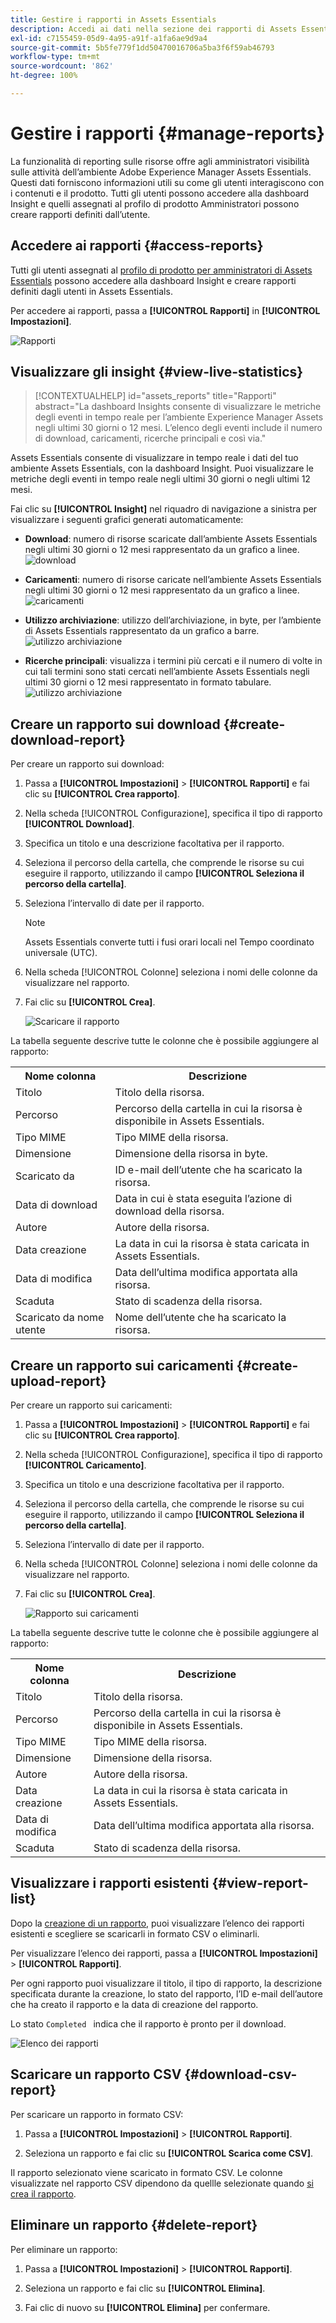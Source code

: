 ```yaml
---
title: Gestire i rapporti in Assets Essentials
description: Accedi ai dati nella sezione dei rapporti di Assets Essentials per valutare l’utilizzo di prodotti e funzionalità e ottenere informazioni approfondite sulle metriche di successo chiave.
exl-id: c7155459-05d9-4a95-a91f-a1fa6ae9d9a4
source-git-commit: 5b5fe779f1dd50470016706a5ba3f6f59ab46793
workflow-type: tm+mt
source-wordcount: '862'
ht-degree: 100%

---
```


# Gestire i rapporti {#manage-reports}

La funzionalità di reporting sulle risorse offre agli amministratori visibilità sulle attività dell’ambiente Adobe Experience Manager Assets Essentials. Questi dati forniscono informazioni utili su come gli utenti interagiscono con i contenuti e il prodotto. Tutti gli utenti possono accedere alla dashboard Insight e quelli assegnati al profilo di prodotto Amministratori possono creare rapporti definiti dall’utente.

## Accedere ai rapporti {#access-reports}

Tutti gli utenti assegnati al [profilo di prodotto per amministratori di Assets Essentials](deploy-administer.md) possono accedere alla dashboard Insight e creare rapporti definiti dagli utenti in Assets Essentials.

Per accedere ai rapporti, passa a **[!UICONTROL Rapporti]** in **[!UICONTROL Impostazioni]**.

![Rapporti](assets/reports.png)
<!--
In the **[!UICONTROL Reports]** screen, various components are shown in the tabular format which includes the following:

* **Title**: Title of the report
* **Type**: Determines whether the report is uploaded or downloaded to the repository
* **Description**: Provide details of the report that was given during uploading/downloading the report
* **Status**: Determines whether the report is completed, under progress, or deleted.
* **Author**: Provides email of the author who has uploaded/downloaded the report.
* **Created**: Gives information of the date when the report was generated.
-->

## Visualizzare gli insight {#view-live-statistics}

>[!CONTEXTUALHELP]
>id="assets_reports"
>title="Rapporti"
>abstract="La dashboard Insights consente di visualizzare le metriche degli eventi in tempo reale per l’ambiente Experience Manager Assets negli ultimi 30 giorni o 12 mesi. L’elenco degli eventi include il numero di download, caricamenti, ricerche principali e così via."

Assets Essentials consente di visualizzare in tempo reale i dati del tuo ambiente Assets Essentials, con la dashboard Insight. Puoi visualizzare le metriche degli eventi in tempo reale negli ultimi 30 giorni o negli ultimi 12 mesi.

<!--![Toolbar options when you select an asset](assets/assets-essentials-live-statistics.png)-->

Fai clic su **[!UICONTROL Insight]** nel riquadro di navigazione a sinistra per visualizzare i seguenti grafici generati automaticamente:

* **Download**: numero di risorse scaricate dall’ambiente Assets Essentials negli ultimi 30 giorni o 12 mesi rappresentato da un grafico a linee.
  ![download](/help/using/assets/insights-downloads2341.svg)

* **Caricamenti**: numero di risorse caricate nell’ambiente Assets Essentials negli ultimi 30 giorni o 12 mesi rappresentato da un grafico a linee.
  ![caricamenti](/help/using/assets/insights-uplods2.svg)

<!--* **Asset Count by Size**: The division of count of assets based on their range of various sizes from 0 MB to 100 GB.-->

* **Utilizzo archiviazione**: utilizzo dell’archiviazione, in byte, per l’ambiente di Assets Essentials rappresentato da un grafico a barre.
  ![utilizzo archiviazione](/help/using/assets/insights-storage-usage1.svg)
  <!--* **Delivery**: The graph depicts the count of assets as the delivery dates.-->

<!--* **Asset Count by Asset Type**: Represents count of various MIME types of the available assets. For example, application/zip, image/png, video/mp4, application/postscripte.-->

* **Ricerche principali**: visualizza i termini più cercati e il numero di volte in cui tali termini sono stati cercati nell’ambiente Assets Essentials negli ultimi 30 giorni o 12 mesi rappresentato in formato tabulare.
  ![utilizzo archiviazione](/help/using/assets/insights-top-search.svg)

  <!--
   ![Insights](assets/insights1.png)
   ![Insights](assets/insights2.png)
   -->

## Creare un rapporto sui download {#create-download-report}

Per creare un rapporto sui download:

1. Passa a **[!UICONTROL Impostazioni]** > **[!UICONTROL Rapporti]** e fai clic su **[!UICONTROL Crea rapporto]**.

1. Nella scheda [!UICONTROL Configurazione], specifica il tipo di rapporto **[!UICONTROL Download]**.

1. Specifica un titolo e una descrizione facoltativa per il rapporto.

1. Seleziona il percorso della cartella, che comprende le risorse su cui eseguire il rapporto, utilizzando il campo **[!UICONTROL Seleziona il percorso della cartella]**.

1. Seleziona l’intervallo di date per il rapporto.

   >[!NOTE]
   >
   > Assets Essentials converte tutti i fusi orari locali nel Tempo coordinato universale (UTC).

1. Nella scheda [!UICONTROL Colonne] seleziona i nomi delle colonne da visualizzare nel rapporto.

1. Fai clic su **[!UICONTROL Crea]**.

   ![Scaricare il rapporto](assets/download-reports-config.png)

La tabella seguente descrive tutte le colonne che è possibile aggiungere al rapporto:

<table>
    <tbody>
     <tr>
      <th><strong>Nome colonna</strong></th>
      <th><strong>Descrizione</strong></th>
     </tr>
     <tr>
      <td>Titolo</td>
      <td>Titolo della risorsa.</td>
     </tr>
     <tr>
      <td>Percorso </td>
      <td>Percorso della cartella in cui la risorsa è disponibile in Assets Essentials.</td>
     </tr>
     <tr>
      <td>Tipo MIME</td>
      <td>Tipo MIME della risorsa.</td>
     </tr>
     <tr>
      <td>Dimensione</td>
      <td>Dimensione della risorsa in byte.</td>
     </tr>
     <tr>
      <td>Scaricato da</td>
      <td>ID e-mail dell’utente che ha scaricato la risorsa.</td>
     </tr>
     <tr>
      <td>Data di download</td>
      <td>Data in cui è stata eseguita l’azione di download della risorsa.</td>
     </tr>
     <tr>
      <td>Autore</td>
      <td>Autore della risorsa.</td>
     </tr>
     <tr>
      <td>Data creazione</td>
      <td>La data in cui la risorsa è stata caricata in Assets Essentials.</td>
     </tr>
     <tr>
      <td>Data di modifica</td>
      <td>Data dell’ultima modifica apportata alla risorsa.</td>
     </tr>
     <tr>
      <td>Scaduta</td>
      <td>Stato di scadenza della risorsa.</td>
     </tr>
     <tr>
      <td>Scaricato da nome utente</td>
      <td>Nome dell’utente che ha scaricato la risorsa.</td>
     </tr>           
    </tbody>
   </table>

## Creare un rapporto sui caricamenti {#create-upload-report}

Per creare un rapporto sui caricamenti:

1. Passa a **[!UICONTROL Impostazioni]** > **[!UICONTROL Rapporti]** e fai clic su **[!UICONTROL Crea rapporto]**.

1. Nella scheda [!UICONTROL Configurazione], specifica il tipo di rapporto **[!UICONTROL Caricamento]**.

1. Specifica un titolo e una descrizione facoltativa per il rapporto.

1. Seleziona il percorso della cartella, che comprende le risorse su cui eseguire il rapporto, utilizzando il campo **[!UICONTROL Seleziona il percorso della cartella]**.

1. Seleziona l’intervallo di date per il rapporto.

1. Nella scheda [!UICONTROL Colonne] seleziona i nomi delle colonne da visualizzare nel rapporto.

1. Fai clic su **[!UICONTROL Crea]**.

   ![Rapporto sui caricamenti](assets/upload-reports-config.png)

La tabella seguente descrive tutte le colonne che è possibile aggiungere al rapporto:

<table>
    <tbody>
     <tr>
      <th><strong>Nome colonna</strong></th>
      <th><strong>Descrizione</strong></th>
     </tr>
     <tr>
      <td>Titolo</td>
      <td>Titolo della risorsa.</td>
     </tr>
     <tr>
      <td>Percorso </td>
      <td>Percorso della cartella in cui la risorsa è disponibile in Assets Essentials.</td>
     </tr>
     <tr>
      <td>Tipo MIME</td>
      <td>Tipo MIME della risorsa.</td>
     </tr>
     <tr>
      <td>Dimensione</td>
      <td>Dimensione della risorsa.</td>
     </tr>
     <tr>
      <td>Autore</td>
      <td>Autore della risorsa.</td>
     </tr>
     <tr>
      <td>Data creazione</td>
      <td>La data in cui la risorsa è stata caricata in Assets Essentials.</td>
     </tr>
     <tr>
      <td>Data di modifica</td>
      <td>Data dell’ultima modifica apportata alla risorsa.</td>
     </tr>
     <tr>
      <td>Scaduta</td>
      <td>Stato di scadenza della risorsa.</td>
     </tr>              
    </tbody>
   </table>

## Visualizzare i rapporti esistenti {#view-report-list}

Dopo la [creazione di un rapporto](#create-download-report), puoi visualizzare l’elenco dei rapporti esistenti e scegliere se scaricarli in formato CSV o eliminarli.

Per visualizzare l’elenco dei rapporti, passa a **[!UICONTROL Impostazioni]** > **[!UICONTROL Rapporti]**.

Per ogni rapporto puoi visualizzare il titolo, il tipo di rapporto, la descrizione specificata durante la creazione, lo stato del rapporto, l’ID e-mail dell’autore che ha creato il rapporto e la data di creazione del rapporto.

Lo stato `Completed ` indica che il rapporto è pronto per il download.

![Elenco dei rapporti](assets/list-of-reports.png)


## Scaricare un rapporto CSV {#download-csv-report}

Per scaricare un rapporto in formato CSV:

1. Passa a **[!UICONTROL Impostazioni]** > **[!UICONTROL Rapporti]**.

1. Seleziona un rapporto e fai clic su **[!UICONTROL Scarica come CSV]**.

Il rapporto selezionato viene scaricato in formato CSV. Le colonne visualizzate nel rapporto CSV dipendono da quellle selezionate quando [si crea il rapporto](#create-download-report).

## Eliminare un rapporto {#delete-report}

Per eliminare un rapporto:

1. Passa a **[!UICONTROL Impostazioni]** > **[!UICONTROL Rapporti]**.

1. Seleziona un rapporto e fai clic su **[!UICONTROL Elimina]**.

1. Fai clic di nuovo su **[!UICONTROL Elimina]** per confermare.
